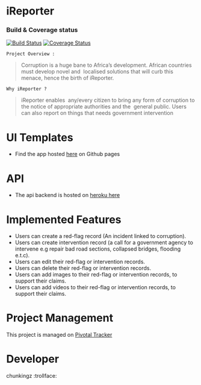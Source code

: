 # iReporter 

### Build & Coverage status
[![Build Status](https://travis-ci.com/chunkingz/iReporter.svg?branch=develop)](https://travis-ci.com/chunkingz/iReporter) [![Coverage Status](https://coveralls.io/repos/github/chunkingz/iReporter/badge.svg?branch=develop)](https://coveralls.io/github/chunkingz/iReporter?branch=develop)

`Project Overview :`
> Corruption is a huge bane to Africa’s development. African countries must develop novel and  localised solutions that will curb this menace, hence the birth of iReporter. 

`Why iReporter ?`
> iReporter enables  any/every citizen to bring any form of corruption to the notice of appropriate authorities and the  general public. Users can also report on things that needs government intervention

# UI Templates
* Find the app hosted [here](https://chunkingz.github.io/iReporter/) on Github pages

# API
* The api backend is hosted on [heroku here](https://ireporter-kf.herokuapp.com/)

# Implemented Features
- Users can create a ​red-flag ​​record (An incident linked to corruption). 
- Users can create ​intervention​​ record​ ​​(a call for a government agency to intervene e.g  repair bad road sections, collapsed bridges, flooding e.t.c). 
- Users can edit their ​red-flag ​​or ​intervention ​​records. 
- Users can delete their ​red-flag ​​or ​intervention ​​records. 
- Users can add images to their ​red-flag ​​or​ intervention ​​records, to support their claims. 
- Users can add videos to their ​red-flag ​​or​ intervention ​​records, to support their claims. 

# Project Management
This project is managed on [Pivotal Tracker](https://www.pivotaltracker.com/n/projects/2226540)

# Developer
chunkingz :trollface: